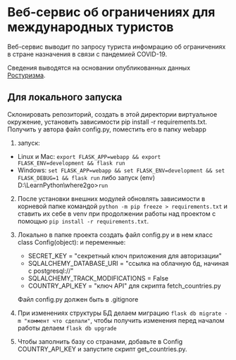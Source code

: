 # Веб-сервис об ограничениях для международных туристов

Веб-сервис выводит по запросу туриста инфомрацию об ограничениях в стране назначения в связи с пандемией COVID-19.

Сведения выводятся на основании опубликованных данных [Ростуризма](https://city.russia.travel/safety/kakie_strany_otkryty/).

## Для локального запуска
Склонировать репозиторий, создать в этой директории виртуальное окружение, установить зависимости  pip install -r requirements.txt. 
Получить у автора файл config.py, поместить его в папку webapp

1. запуск: 
* Linux и Mac: `export FLASK_APP=webapp && export FLASK_ENV=development && flask run`
* Windows: `set FLASK_APP=webapp && set FLASK_ENV=development && set FLASK_DEBUG=1 && flask run`
    либо запуск (env) D:\LearnPython\where2go>`run`

2. После установки внешних модулей обновлять зависимости в корневой папке командой `python -m pip freeze > requirements.txt` и ставить их себе в venv при продолжении работы над проектом с помощью `pip install -r requirements.txt`.

3. Локально в папке проекта создать файл config.py и в нем класс class Config(object): и переменные:
    * SECRET_KEY = "секретный ключ приложения для авторизации"
    * SQLALCHEMY_DATABASE_URI = "ссылка на облачную бд, начиная с postgresql://"
    * SQLALCHEMY_TRACK_MODIFICATIONS = False
    * COUNTRY_API_KEY = "ключ API" для скрипта fetch_countries.py
    
    Файл config.py должен быть в .gitignore

4. При изменениях структуры БД делаем миграцию `flask db migrate -m "коммент что сделали"`, чтобы получить изменения перед началом работы делаем `flask db upgrade`
5. Чтобы заполнить базу со странами, добавьте в Config COUNTRY_API_KEY и запустите скрипт get_countries.py.